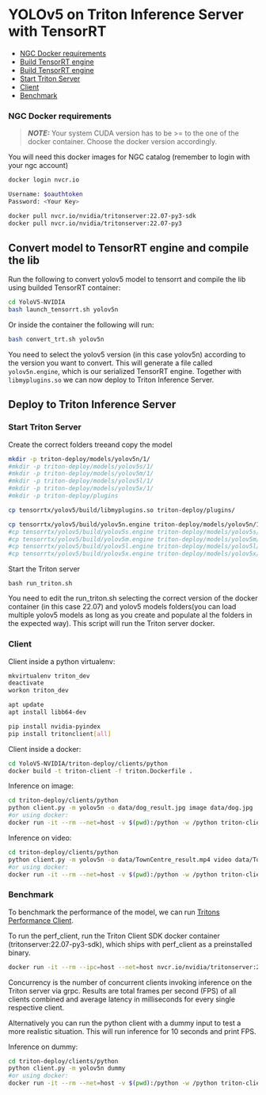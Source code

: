 # YOLOv5 on Triton Inference Server with TensorRT

* [NGC Docker requirements](#ngc-docker-requirements)
* [Build TensorRT engine](#build-tensort-engine)
* [Build TensorRT engine](#build-tensorrt-engine)
* [Start Triton Server](#start-triton-server)
* [Client](#client)
* [Benchmark](#benchmark)

### NGC Docker requirements

> **_NOTE:_**  Your system CUDA version has to be >= to the one of the docker container. Choose the docker version accordingly.

You will need this docker images for NGC catalog (remember to login with your ngc account)

```bash
docker login nvcr.io

Username: $oauthtoken
Password: <Your Key>

docker pull nvcr.io/nvidia/tritonserver:22.07-py3-sdk
docker pull nvcr.io/nvidia/tritonserver:22.07-py3
```

## Convert model to TensorRT engine and compile the lib 

Run the following to convert yolov5 model to tensorrt and compile the lib using builded TensorRT container:

```bash
cd YoloV5-NVIDIA
bash launch_tensorrt.sh yolov5n
```

Or inside the container the following will run:
```bash
bash convert_trt.sh yolov5n
```
You need to select the  yolov5 version (in this case yolov5n) according to the version you want to convert. This will generate a file called `yolov5n.engine`, which is our serialized TensorRT engine. Together with `libmyplugins.so` we can now deploy to Triton Inference Server.

## Deploy to Triton Inference Server

### Start Triton Server

Create the correct folders treeand copy the model

```bash
mkdir -p triton-deploy/models/yolov5n/1/
#mkdir -p triton-deploy/models/yolov5s/1/
#mkdir -p triton-deploy/models/yolov5m/1/
#mkdir -p triton-deploy/models/yolov5l/1/
#mkdir -p triton-deploy/models/yolov5x/1/
#mkdir -p triton-deploy/plugins

cp tensorrtx/yolov5/build/libmyplugins.so triton-deploy/plugins/

cp tensorrtx/yolov5/build/yolov5n.engine triton-deploy/models/yolov5n/1/model.plan
#cp tensorrtx/yolov5/build/yolov5s.engine triton-deploy/models/yolov5s/1/model.plan
#cp tensorrtx/yolov5/build/yolov5m.engine triton-deploy/models/yolov5m/1/model.plan
#cp tensorrtx/yolov5/build/yolov5l.engine triton-deploy/models/yolov5l/1/model.plan
#cp tensorrtx/yolov5/build/yolov5x.engine triton-deploy/models/yolov5x/1/model.plan

```

Start the Triton server

```
bash run_triton.sh
```

You need to edit the run_triton.sh selecting the correct version of the docker container (in this case 22.07) and yolov5 models folders(you can load multiple yolov5 models as long as you create and populate al the folders in the expected way). This script will run the Triton server docker.

### Client
Client inside a python virtualenv:
```bash
mkvirtualenv triton_dev
deactivate 
workon triton_dev

apt update
apt install libb64-dev

pip install nvidia-pyindex
pip install tritonclient[all]
```
Client inside a docker:
```bash
cd YoloV5-NVIDIA/triton-deploy/clients/python
docker build -t triton-client -f triton.Dockerfile .

```

Inference on image:
```bash
cd triton-deploy/clients/python
python client.py -m yolov5n -o data/dog_result.jpg image data/dog.jpg
#or using docker:
docker run -it --rm --net=host -v $(pwd):/python -w /python triton-client python3 client.py -m yolov5n -o data/dog_result.jpg image data/dog.jpg
```

Inference on video:
```bash
cd triton-deploy/clients/python
python client.py -m yolov5n -o data/TownCentre_result.mp4 video data/TownCentre.mp4
#or using docker:
docker run -it --rm --net=host -v $(pwd):/python -w /python triton-client python3 client.py -m yolov5n -o data/TownCentre_result.mp4 video data/TownCentre.mp4
```

### Benchmark

To benchmark the performance of the model, we can run [Tritons Performance Client](https://docs.nvidia.com/deeplearning/triton-inference-server/user-guide/docs/optimization.html#perf-client).

To run the perf_client, run the Triton Client SDK docker container (tritonserver:22.07-py3-sdk), which ships with perf_client as a preinstalled binary.

```bash
docker run -it --rm --ipc=host --net=host nvcr.io/nvidia/tritonserver:22.07-py3-sdk perf_client -m yolov5m -u 127.0.0.1:8221 -i grpc --shared-memory system --concurrency-range 1:4
```

Concurrency is the number of concurrent clients invoking inference on the Triton server via grpc.
Results are total frames per second (FPS) of all clients combined and average latency in milliseconds for every single respective client.

Alternatively you can run the python client with a dummy input to test a more realistic situation. This will run inference for 10 seconds and print FPS.

Inference on dummy:
```bash
cd triton-deploy/clients/python
python client.py -m yolov5n dummy
#or using docker:
docker run -it --rm --net=host -v $(pwd):/python -w /python triton-client python3 client.py -m yolov5n dummy
```
